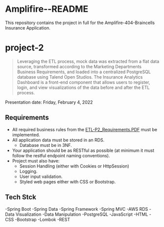 # Amplifire--README
This repository contains the project in full for the Amplifire-404-Braincells Insurance Application.
 

# project-2
>Leveraging the ETL process, mock data was extracted from a flat data source, transformed according to the Marketing Departments Business Requirements, and loaded into a centralized PostgreSQL database using Talend Open Studios. The Insurance Analytics Dashboard is a front-end component that allows users to register, login, and view visualizations of the data before and after the ETL process. 

Presentation date: Friday, February 4, 2022

## Requirements
- All required business rules from the [ETL-P2_Requirements.PDF](https://github.com/220103-java-etl/Amplifire-404-Braincells/blob/main/ETL-P2_Requirements(1).pdf) must be implemented.  
- All application data must be stored in an RDS.
  - Database must be in 3NF. 
- Your application should be as RESTful as possible (at minimum it must follow the restful endpoint naming conventions).
- Project must also have:
  - Session Handling (either with Cookies or HttpSession)
  - Logging.
  - User input validation.
  - Styled web pages either with CSS or Bootstrap.


## Tech Stck
-Spring Boot
-Spring Data
-Spring Framework
-Spring MVC
-AWS RDS
-Data Visualization 
-Data Manipulation
-PostgreSQL
-JavaScript
-HTML
-CSS 
-Bootstrap 
-Lombok 
-REST


